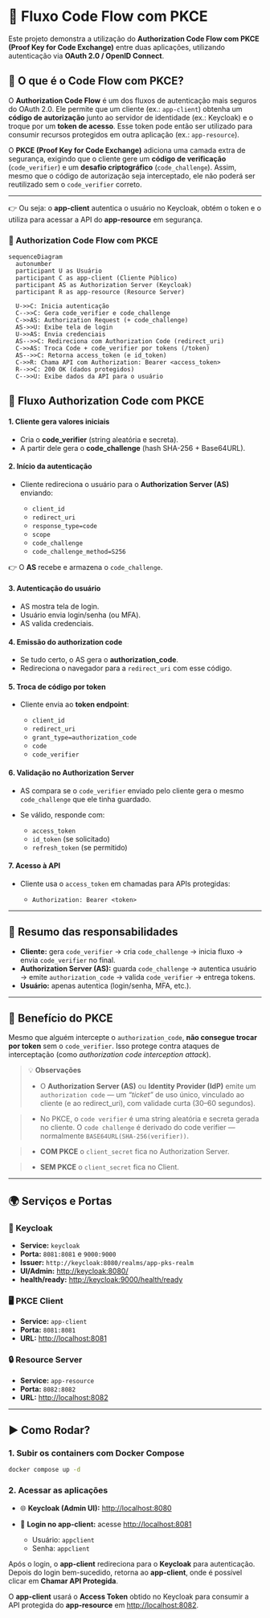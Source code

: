 # 🔐 Fluxo Code Flow com PKCE

Este projeto demonstra a utilização do **Authorization Code Flow com PKCE (Proof Key for Code Exchange)** entre duas aplicações, utilizando autenticação via **OAuth 2.0 / OpenID Connect**.

## 📌 O que é o Code Flow com PKCE?

O **Authorization Code Flow** é um dos fluxos de autenticação mais seguros do OAuth 2.0. Ele permite que um cliente (ex.: `app-client`) obtenha um **código de autorização** junto ao servidor de identidade (ex.: Keycloak) e o troque por um **token de acesso**. Esse token pode então ser utilizado para consumir recursos protegidos em outra aplicação (ex.: `app-resource`).

O **PKCE (Proof Key for Code Exchange)** adiciona uma camada extra de segurança, exigindo que o cliente gere um **código de verificação** (`code_verifier`) e um **desafio criptográfico** (`code_challenge`). Assim, mesmo que o código de autorização seja interceptado, ele não poderá ser reutilizado sem o `code_verifier` correto.

---

👉 Ou seja: o **app-client** autentica o usuário no Keycloak, obtém o token e o utiliza para acessar a API do **app-resource** em segurança.

### 🔐 Authorization Code Flow com PKCE 

```mermaid
sequenceDiagram
  autonumber
  participant U as Usuário
  participant C as app-client (Cliente Público)
  participant AS as Authorization Server (Keycloak)
  participant R as app-resource (Resource Server)

  U->>C: Inicia autenticação
  C-->>C: Gera code_verifier e code_challenge
  C->>AS: Authorization Request (+ code_challenge)
  AS->>U: Exibe tela de login
  U->>AS: Envia credenciais
  AS-->>C: Redireciona com Authorization Code (redirect_uri)
  C->>AS: Troca Code + code_verifier por tokens (/token)
  AS-->>C: Retorna access_token (e id_token)
  C->>R: Chama API com Authorization: Bearer <access_token>
  R-->>C: 200 OK (dados protegidos)
  C-->>U: Exibe dados da API para o usuário

```
## 🔑 Fluxo Authorization Code com PKCE

#### 1. Cliente gera valores iniciais

* Cria o **code_verifier** (string aleatória e secreta).
* A partir dele gera o **code_challenge** (hash SHA-256 + Base64URL).

#### 2. Início da autenticação

* Cliente redireciona o usuário para o **Authorization Server (AS)** enviando:

  * `client_id`
  * `redirect_uri`
  * `response_type=code`
  * `scope`
  * `code_challenge`
  * `code_challenge_method=S256`

👉 O **AS** recebe e armazena o `code_challenge`.

#### 3. Autenticação do usuário

* AS mostra tela de login.
* Usuário envia login/senha (ou MFA).
* AS valida credenciais.

####  4. Emissão do authorization code

* Se tudo certo, o AS gera o **authorization_code**.
* Redireciona o navegador para a `redirect_uri` com esse código.

#### 5. Troca de código por token

* Cliente envia ao **token endpoint**:

  * `client_id`
  * `redirect_uri`
  * `grant_type=authorization_code`
  * `code`
  * `code_verifier`

#### 6. Validação no Authorization Server

* AS compara se o `code_verifier` enviado pelo cliente gera o mesmo `code_challenge` que ele tinha guardado.
* Se válido, responde com:

  * `access_token`
  * `id_token` (se solicitado)
  * `refresh_token` (se permitido)

#### 7. Acesso à API

* Cliente usa o `access_token` em chamadas para APIs protegidas:

  * `Authorization: Bearer <token>`

---

## 📌 Resumo das responsabilidades

* **Cliente:** gera `code_verifier` → cria `code_challenge` → inicia fluxo → envia `code_verifier` no final.
* **Authorization Server (AS):** guarda `code_challenge` → autentica usuário → emite `authorization_code` → valida `code_verifier` → entrega tokens.
* **Usuário:** apenas autentica (login/senha, MFA, etc.).

---

## 🔐 Benefício do PKCE

Mesmo que alguém intercepte o `authorization_code`, **não consegue trocar por token** sem o `code_verifier`. Isso protege contra ataques de interceptação (como *authorization code interception attack*).


> 💡 **Observações**
>
> * O **Authorization Server (AS)** ou **Identity Provider (IdP)**  emite um `authorization code` — um _“ticket”_ de uso único, vinculado ao cliente (e ao redirect_uri), com validade curta (30–60 segundos).

> * No PKCE, o `code verifier` é uma string aleatória e secreta gerada no cliente. O `code challenge` é derivado do code verifier — normalmente `BASE64URL(SHA-256(verifier))`.

> * **COM PKCE** o `client_secret` fica no Authorization Server.

> * **SEM PKCE** o `client_secret` fica no Client.


---

## 🌍 Serviços e Portas

### 🔑 Keycloak

* **Service:** `keycloak`
* **Porta:** `8081:8081` e `9000:9000`
* **Issuer:** `http://keycloak:8080/realms/app-pks-realm`
* **UI/Admin:** [http://keycloak:8080/](http://keycloak:8080/)
* **health/ready:** [http://keycloak:9000/health/ready](http://keycloak:9000/health/ready)

### 🖥️ PKCE Client

* **Service:** `app-client`
* **Porta:** `8081:8081`
* **URL:** [http://localhost:8081](http://localhost:8081)

### 🔒 Resource Server

* **Service:** `app-resource`
* **Porta:** `8082:8082`
* **URL:** [http://localhost:8082](http://localhost:8082)

---


## ▶️ Como Rodar?

### 1. Subir os containers com Docker Compose

```sh
docker compose up -d
```

### 2. Acessar as aplicações

* 🌐 **Keycloak (Admin UI):** [http://localhost:8080](http://localhost:8080)
* 👤 **Login no app-client:** acesse [http://localhost:8081](http://localhost:8081)

  * Usuário: `appclient`
  * Senha: `appclient`

Após o login, o **app-client** redireciona para o **Keycloak** para autenticação.
Depois do login bem-sucedido, retorna ao **app-client**, onde é possível clicar em **Chamar API Protegida**.

O **app-client** usará o **Access Token** obtido no Keycloak para consumir a API protegida do **app-resource** em [http://localhost:8082](http://localhost:8082).
